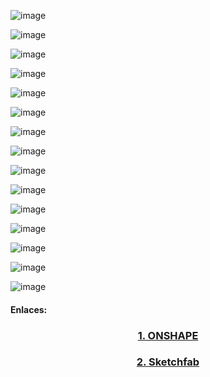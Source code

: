 
![image](https://github.com/SebastianSilvaSC/Fundamento-Grupo_5/assets/150815171/b165b653-41f0-4ac1-ba33-da5623342c86)

![image](https://github.com/SebastianSilvaSC/Fundamento-Grupo_5/assets/150815171/ca0b05f1-4c9f-4def-b28e-80b7f7d8f565)

![image](https://github.com/SebastianSilvaSC/Fundamento-Grupo_5/assets/150815171/584f134b-a460-4a85-80f9-5bb789f02dcd)

![image](https://github.com/SebastianSilvaSC/Fundamento-Grupo_5/assets/150815171/87dc9c91-9998-4c4d-a932-6639d8aecbc4)

![image](https://github.com/SebastianSilvaSC/Fundamento-Grupo_5/assets/150815171/f3c1fb2e-eeb1-45fd-b743-8ea765d4d57d)

![image](https://github.com/SebastianSilvaSC/Fundamento-Grupo_5/assets/150815171/d18d5b24-d31e-46ed-8657-f486e1987f23)

![image](https://github.com/SebastianSilvaSC/Fundamento-Grupo_5/assets/150815171/05be15e2-a4ab-4cda-8272-87ec53099e61)

![image](https://github.com/SebastianSilvaSC/Fundamento-Grupo_5/assets/150815171/35b9df97-61b5-409f-913b-0028f7777e7a)

![image](https://github.com/SebastianSilvaSC/Fundamento-Grupo_5/assets/150815171/4d0e15e3-eac1-4863-9ff1-e8d724df27be)

![image](https://github.com/SebastianSilvaSC/Fundamento-Grupo_5/assets/150815171/1888b8ba-d2a2-4ce2-95bf-4f6fccf4ff3b)

![image](https://github.com/SebastianSilvaSC/Fundamento-Grupo_5/assets/150815171/c657ff65-b6ca-4b66-8e9a-9dfee102b383)

![image](https://github.com/SebastianSilvaSC/Fundamento-Grupo_5/assets/150815171/42d0555f-2d22-4450-bb54-98cd3282a7d6)

![image](https://github.com/SebastianSilvaSC/Fundamento-Grupo_5/assets/150815171/259feda1-95db-4775-ba96-9d4e4e30e079)

 ![image](https://github.com/SebastianSilvaSC/Fundamento-Grupo_5/assets/150815171/aa9a8669-2bca-4827-a5d6-ab67840b3f43)

![image](https://github.com/SebastianSilvaSC/Fundamento-Grupo_5/assets/150815171/41e3d9a0-97ed-4d85-a94b-c20df0dab03f)





#### Enlaces:
<h3 align="center"><a href="https://cad.onshape.com/documents/468ec2e1dbb246c14752c4ed/w/d7388b20bd684d0d7faa2525/e/86fa6cdd11dbca8673d10ca8?renderMode=0&uiState=6658cdeff210ee2c289d2134" target="_blank">1. ONSHAPE</a></h3>

<h3 align="center"><a href="https://skfb.ly/oVyoQ" target="_blank">2. Sketchfab </a></h3>
